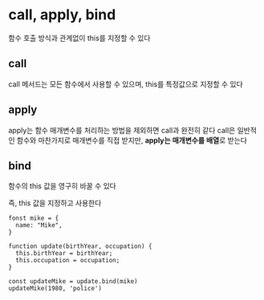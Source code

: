 # call, apply, bind

함수 호출 방식과 관계없이 this를 지정할 수 있다

## call

call 메서드는 모든 함수에서 사용할 수 있으며, this를 특정값으로 지정할 수 있다

## apply

apply는 함수 매개변수를 처리하는 방법을 제외하면 call과 완전히 같다
call은 일반적인 함수와 마찬가지로 매개변수를 직접 받지만, **apply는 매개변수를 배열**로 받는다

## bind

함수의 this 값을 영구히 바꿀 수 있다

즉, this 값을 지정하고 사용한다

```
fonst mike = {
  name: "Mike",
}

function update(birthYear, occupation) {
  this.birthYear = birthYear;
  this.occupation = occupation;
}

const updateMike = update.bind(mike)
updateMike(1980, 'police')
```
